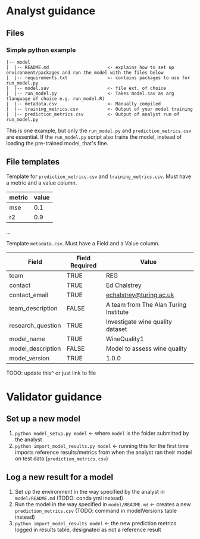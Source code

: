 # Analyst guidance

## Files

### Simple python example

```
|-- model
|  |-- README.md                      <- explains how to set up environment/packages and run the model with the files below
|  |-- requirements.txt               <- contains packages to use for run_model.py
|  |-- model.sav                      <- file ext. of choice
|  |-- run_model.py                   <- Takes model.sav as arg (language of choice e.g. run_model.R)
|  |-- metadata.csv                   <- Manually compiled
|  |-- training_metrics.csv           <- Output of your model training
|  |-- prediction_metrics.csv         <- Output of analyst run of run_model.py

```

This is one example, but only the `run_model.py` and `prediction_metrics.csv` are essential. If the `run_model.py` script also trains the model, instead of loading the pre-trained model, that's fine.

## File templates

Template for `prediction_metrics.csv` and `training_metrics.csv`. Must have a metric and a value column.

|metric|value|
| ---  | --- |
| mse  | 0.1 |
| r2   | 0.9 |
...

Template `metadata.csv`. Must have a Field and a Value column.

|Field | Field Required | Value|
| --- | --- | --- |
|team | TRUE | REG|
|contact | TRUE | Ed Chalstrey|
|contact_email | TRUE | echalstrey@turing.ac.uk|
|team_description | FALSE | A team from The Alan Turing Institute|
|research_question | TRUE | Investigate wine quality dataset|
|model_name | TRUE | WineQuality1|
|model_description | FALSE | Model to assess wine quality|
|model_version | TRUE | 1.0.0|

TODO: update this^ or just link to file

# Validator guidance

## Set up a new model

1. `python model_setup.py model` <- where `model` is the folder submitted by the analyst
2. `python import_model_results.py model` <- running this for the first time imports reference results/metrics from when the analyst ran their model on test data (`prediction_metrics.csv`)

## Log a new result for a model

1. Set up the environment in the way specified by the analyst in `model/README.md` (TODO: conda yml instead)
1. Run the model in the way specified in `model/README.md` <- creates a new `prediction_metrics.csv` (TODO: command in modelVersions table instead)
2. `python import_model_results model` <- the new prediction metrics logged in results table, designated as not a reference result
